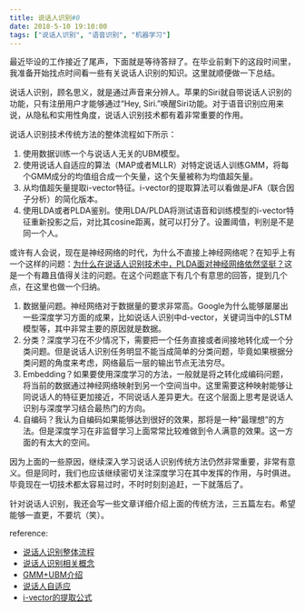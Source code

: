```yaml
---
title: 说话人识别#0
date: 2018-5-10 19:10:00
tags: ["说话人识别", "语音识别", "机器学习"]
---
```


最近毕设的工作接近了尾声，下面就是等待答辩了。在毕业前剩下的这段时间里，我准备开始找点时间看一些有关说话人识别的知识。这里就顺便做一下总结。

说话人识别，顾名思义，就是通过声音来分辨人。苹果的Siri就自带说话人识别的功能，只有注册用户才能够通过“Hey, Siri.”唤醒Siri功能。对于语音识别应用来说，从隐私和实用性角度，说话人识别技术都有着非常重要的作用。

说话人识别技术传统方法的整体流程如下所示：
1. 使用数据训练一个与说话人无关的UBM模型。
2. 使用说话人自适应的算法（MAP或者MLLR）对特定说话人训练GMM，将每个GMM成分的均值组合成一个矢量，这个矢量被称为均值超矢量。
3. 从均值超矢量提取i-vector特征。i-vector的提取算法可以看做是JFA（联合因子分析）的简化版本。
4. 使用LDA或者PLDA鉴别。使用LDA/PLDA将测试语音和训练模型的i-vector特征重新投影之后，对比其cosine距离，就可以打分了。设置阈值，判别是不是同一个人。

或许有人会说，现在是神经网络的时代，为什么不直接上神经网络呢？在知乎上有一个这样的问题：[为什么在说话人识别技术中，PLDA面对神经网络依然坚挺？](https://www.zhihu.com/question/67471632)这是一个有趣且值得关注的问题。在这个问题底下有几个有意思的回答，提到几个点，在这里也做一个归纳。
1. 数据量问题。神经网络对于数据量的要求非常高。Google为什么能够屡屡出一些深度学习方面的成果，比如说话人识别中d-vector，关键词当中的LSTM模型等，其中非常主要的原因就是数据。
2. 分类？深度学习在不少情况下，需要把一个任务直接或者间接地转化成一个分类问题。但是说话人识别任务明显不能当成简单的分类问题，毕竟如果根据分类问题的角度来考虑，网络最后一层的输出节点无法穷尽。
3. Embedding？如果要使用深度学习的方法，一般就是将之转化成编码问题，将当前的数据通过神经网络映射到另一个空间当中。这里需要这种映射能够让同说话人的特征更加接近，不同说话人差异更大。在这个层面上思考是说话人识别与深度学习结合最热门的方向。
4. 自编码？我认为自编码如果能够达到很好的效果，那将是一种“最理想”的方法。但是深度学习在非监督学习上面常常比较难做到令人满意的效果。这一方面的有太大的空间。

因为上面的一些原因，继续深入学习说话人识别传统方法仍然非常重要，非常有意义。但是同时，我们也应该继续密切关注深度学习在其中发挥的作用，与时俱进。毕竟现在一切技术都太容易过时，不时时刻刻追赶，一下就落后了。

针对说话人识别，我还会写一些文章详细介绍上面的传统方法，三五篇左右。希望能够一直更，不要坑（笑）。

reference:
* [说话人识别整体流程](https://www.zhihu.com/question/63978977)
* [说话人识别相关概念](https://blog.csdn.net/xmu_jupiter/article/details/47209961)
* [GMM+UBM介绍](https://speechlab.sjtu.edu.cn/pages/sw121/homepage/2016/04/28/Code-Based-GMM-UBM-Tutorial/)
* [说话人自适应](https://www.inf.ed.ac.uk/teaching/courses/asr/2015-16/asr10-adapt.pdf)
* [i-vector的提取公式](http://www1.icsi.berkeley.edu/Speech/presentations/AFRL_ICSI_visit2_JFA_tutorial_icsitalk.pdf)